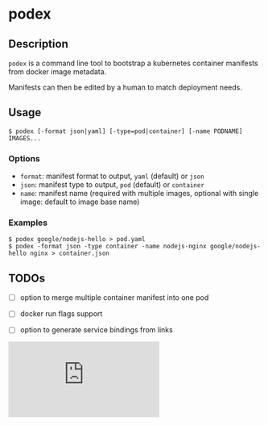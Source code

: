 # podex

## Description

`podex` is a command line tool to bootstrap a kubernetes container manifests from docker image metadata.

Manifests can then be edited by a human to match deployment needs.

## Usage
```
$ podex [-format json|yaml] [-type=pod|container] [-name PODNAME] IMAGES...

```

### Options
- `format`: manifest format to output, `yaml` (default) or `json`
- `json`: manifest type to output, `pod` (default) or `container`
- `name`: manifest name (required with multiple images, optional with single image: default to image base name)

### Examples
```
$ podex google/nodejs-hello > pod.yaml
$ podex -format json -type container -name nodejs-nginx google/nodejs-hello nginx > container.json
```

## TODOs
- [ ] option to merge multiple container manifest into one pod
- [ ] docker run flags support
- [ ] option to generate service bindings from links


[![Analytics](https://kubernetes-site.appspot.com/UA-36037335-10/GitHub/contrib/podex/README.md?pixel)]()
